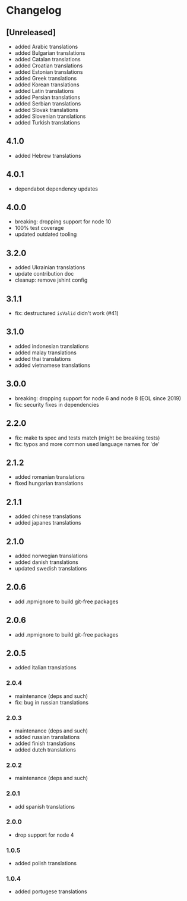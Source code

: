 # Changelog

## [Unreleased]

- added Arabic translations
- added Bulgarian translations
- added Catalan translations
- added Croatian translations
- added Estonian translations
- added Greek translations
- added Korean translations
- added Latin translations
- added Persian translations
- added Serbian translations
- added Slovak translations
- added Slovenian translations
- added Turkish translations

## 4.1.0

- added Hebrew translations

## 4.0.1

- dependabot dependency updates

## 4.0.0

- breaking: dropping support for node 10
- 100% test coverage
- updated outdated tooling

## 3.2.0

- added Ukrainian translations
- update contribution doc
- cleanup: remove jshint config

## 3.1.1

- fix: destructured `isValid` didn't work (#41)

## 3.1.0

- added indonesian translations
- added malay translations
- added thai translations
- added vietnamese translations

## 3.0.0

- breaking: dropping support for node 6 and node 8 (EOL since 2019)
- fix: security fixes in dependencies

## 2.2.0

- fix: make ts spec and tests match (might be breaking tests)
- fix: typos and more common used language names for 'de'

## 2.1.2

- added romanian translations
- fixed hungarian translations

## 2.1.1

- added chinese translations
- added japanes translations

## 2.1.0

- added norwegian translations
- added danish translations
- updated swedish translations

## 2.0.6

- add .npmignore to build git-free packages

## 2.0.6

- add .npmignore to build git-free packages

## 2.0.5

- added italian translations

### 2.0.4

- maintenance (deps and such)
- fix: bug in russian translations

### 2.0.3

- maintenance (deps and such)
- added russian translations
- added finish translations
- added dutch translations

### 2.0.2

- maintenance (deps and such)

### 2.0.1

- add spanish translations

### 2.0.0

- drop support for node 4

### 1.0.5

- added polish translations

### 1.0.4

- added portugese translations
